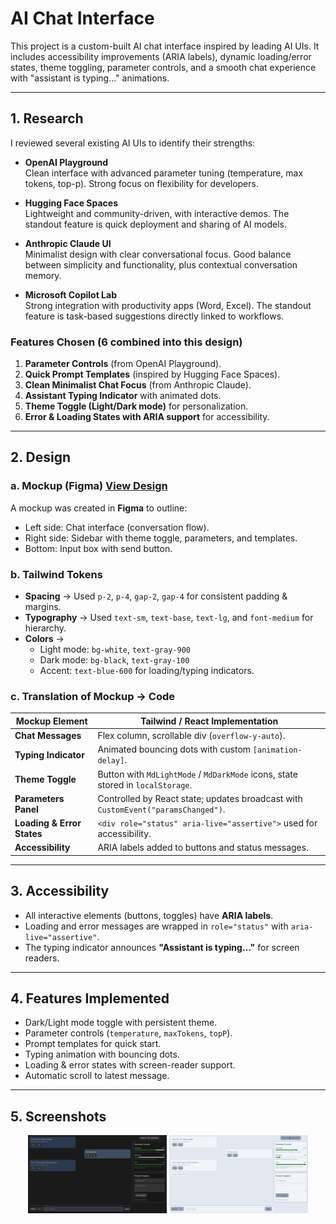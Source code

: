 # AI Chat Interface

This project is a custom-built AI chat interface inspired by leading AI UIs. It includes accessibility improvements (ARIA labels), dynamic loading/error states, theme toggling, parameter controls, and a smooth chat experience with "assistant is typing…" animations.

---

## 1. Research

I reviewed several existing AI UIs to identify their strengths:

- **OpenAI Playground**  
  Clean interface with advanced parameter tuning (temperature, max tokens, top-p). Strong focus on flexibility for developers.

- **Hugging Face Spaces**  
  Lightweight and community-driven, with interactive demos. The standout feature is quick deployment and sharing of AI models.

- **Anthropic Claude UI**  
  Minimalist design with clear conversational focus. Good balance between simplicity and functionality, plus contextual conversation memory.

- **Microsoft Copilot Lab**  
  Strong integration with productivity apps (Word, Excel). The standout feature is task-based suggestions directly linked to workflows.

### Features Chosen (6 combined into this design)
1. **Parameter Controls** (from OpenAI Playground).  
2. **Quick Prompt Templates** (inspired by Hugging Face Spaces).  
3. **Clean Minimalist Chat Focus** (from Anthropic Claude).  
4. **Assistant Typing Indicator** with animated dots.  
5. **Theme Toggle (Light/Dark mode)** for personalization.  
6. **Error & Loading States with ARIA support** for accessibility.

---

## 2. Design

### a. Mockup (Figma)  [View Design](https://www.figma.com/design/kr7OQZXmGBARPfPRDSJU8a/AI-UI-Mockup?node-id=0-1&t=MPmoM2Gj8LUj6QW2-1)
A mockup was created in **Figma** to outline:
- Left side: Chat interface (conversation flow).
- Right side: Sidebar with theme toggle, parameters, and templates.
- Bottom: Input box with send button.

### b. Tailwind Tokens
- **Spacing** → Used `p-2`, `p-4`, `gap-2`, `gap-4` for consistent padding & margins.  
- **Typography** → Used `text-sm`, `text-base`, `text-lg`, and `font-medium` for hierarchy.  
- **Colors** → 
  - Light mode: `bg-white`, `text-gray-900`  
  - Dark mode: `bg-black`, `text-gray-100`  
  - Accent: `text-blue-600` for loading/typing indicators.

### c. Translation of Mockup → Code
| Mockup Element | Tailwind / React Implementation |
|----------------|--------------------------------|
| **Chat Messages** | Flex column, scrollable div (`overflow-y-auto`). |
| **Typing Indicator** | Animated bouncing dots with custom `[animation-delay]`. |
| **Theme Toggle** | Button with `MdLightMode` / `MdDarkMode` icons, state stored in `localStorage`. |
| **Parameters Panel** | Controlled by React state; updates broadcast with `CustomEvent("paramsChanged")`. |
| **Loading & Error States** | `<div role="status" aria-live="assertive">` used for accessibility. |
| **Accessibility** | ARIA labels added to buttons and status messages. |

---

## 3. Accessibility

- All interactive elements (buttons, toggles) have **ARIA labels**.  
- Loading and error messages are wrapped in `role="status"` with `aria-live="assertive"`.  
- The typing indicator announces **"Assistant is typing…"** for screen readers.  

---

## 4. Features Implemented
- Dark/Light mode toggle with persistent theme.  
- Parameter controls (`temperature`, `maxTokens`, `topP`).  
- Prompt templates for quick start.  
- Typing animation with bouncing dots.  
- Loading & error states with screen-reader support.  
- Automatic scroll to latest message.  

---

## 5. Screenshots

<p align="center">
  <img src="./src/assets/SS 1.png" alt="1" width="44%" />
  <img src="./src/assets/SS 2.png" alt="2" width="44%" />
</p>